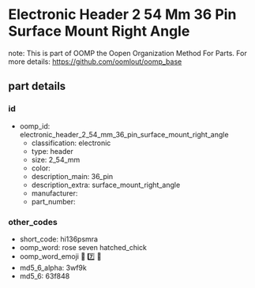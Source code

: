 # Electronic Header 2 54 Mm 36 Pin Surface Mount Right Angle  

note: This is part of OOMP the Oopen Organization Method For Parts. For more details: https://github.com/oomlout/oomp_base

##  part details





### id
* oomp_id: electronic_header_2_54_mm_36_pin_surface_mount_right_angle
  * classification: electronic
  * type: header
  * size: 2_54_mm
  * color: 
  * description_main: 36_pin
  * description_extra: surface_mount_right_angle
  * manufacturer: 
  * part_number: 

### other_codes
* short_code: hi136psmra
* oomp_word: rose seven hatched_chick
* oomp_word_emoji :rose: :seven: :hatched_chick:
* md5_6_alpha: 3wf9k
* md5_6: 63f848